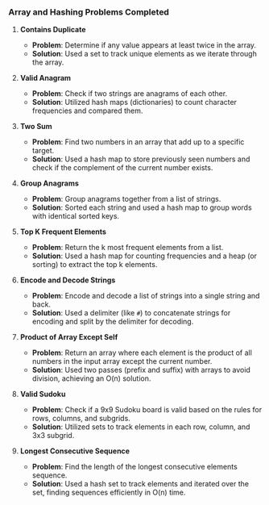 ### **Array and Hashing Problems Completed**

1. **Contains Duplicate**  
   - **Problem**: Determine if any value appears at least twice in the array.  
   - **Solution**: Used a set to track unique elements as we iterate through the array.

2. **Valid Anagram**  
   - **Problem**: Check if two strings are anagrams of each other.  
   - **Solution**: Utilized hash maps (dictionaries) to count character frequencies and compared them.

3. **Two Sum**  
   - **Problem**: Find two numbers in an array that add up to a specific target.  
   - **Solution**: Used a hash map to store previously seen numbers and check if the complement of the current number exists.

4. **Group Anagrams**  
   - **Problem**: Group anagrams together from a list of strings.  
   - **Solution**: Sorted each string and used a hash map to group words with identical sorted keys.

5. **Top K Frequent Elements**  
   - **Problem**: Return the k most frequent elements from a list.  
   - **Solution**: Used a hash map for counting frequencies and a heap (or sorting) to extract the top k elements.

6. **Encode and Decode Strings**  
   - **Problem**: Encode and decode a list of strings into a single string and back.  
   - **Solution**: Used a delimiter (like `#`) to concatenate strings for encoding and split by the delimiter for decoding.

7. **Product of Array Except Self**  
   - **Problem**: Return an array where each element is the product of all numbers in the input array except the current number.  
   - **Solution**: Used two passes (prefix and suffix) with arrays to avoid division, achieving an O(n) solution.

8. **Valid Sudoku**  
   - **Problem**: Check if a 9x9 Sudoku board is valid based on the rules for rows, columns, and subgrids.  
   - **Solution**: Utilized sets to track elements in each row, column, and 3x3 subgrid.

9. **Longest Consecutive Sequence**  
   - **Problem**: Find the length of the longest consecutive elements sequence.  
   - **Solution**: Used a hash set to track elements and iterated over the set, finding sequences efficiently in O(n) time.
